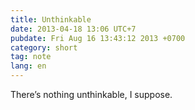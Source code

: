 ```yaml
---
title: Unthinkable
date: 2013-04-18 13:06 UTC+7
pubdate: Fri Aug 16 13:43:12 2013 +0700
category: short
tag: note
lang: en
---
```


There’s nothing unthinkable, I suppose.
